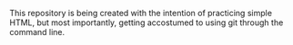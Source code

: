 This repository is being created with the intention of practicing simple HTML, but most importantly, getting accostumed to using git through the command line.
